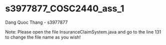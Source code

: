 # s3977877_COSC2440_ass_1
Dang Quoc Thang - s3977877

Note: Please open the file InsuranceClaimSystem.java and go to the line 131 to change the file name as you wish!
